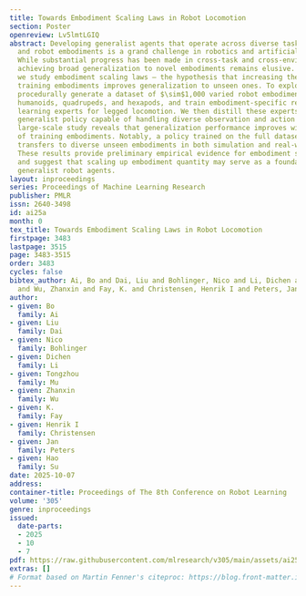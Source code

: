 ```yaml
---
title: Towards Embodiment Scaling Laws in Robot Locomotion
section: Poster
openreview: Lv5lmtLGIQ
abstract: Developing generalist agents that operate across diverse tasks, environments,
  and robot embodiments is a grand challenge in robotics and artificial intelligence.
  While substantial progress has been made in cross-task and cross-environment generalization,
  achieving broad generalization to novel embodiments remains elusive. In this work,
  we study embodiment scaling laws — the hypothesis that increasing the quantity of
  training embodiments improves generalization to unseen ones. To explore this, we
  procedurally generate a dataset of $\sim$1,000 varied robot embodiments, spanning
  humanoids, quadrupeds, and hexapods, and train embodiment-specific reinforcement
  learning experts for legged locomotion. We then distill these experts into a single
  generalist policy capable of handling diverse observation and action spaces. Our
  large-scale study reveals that generalization performance improves with the number
  of training embodiments. Notably, a policy trained on the full dataset zero-shot
  transfers to diverse unseen embodiments in both simulation and real-world evaluations.
  These results provide preliminary empirical evidence for embodiment scaling laws
  and suggest that scaling up embodiment quantity may serve as a foundation for building
  generalist robot agents.
layout: inproceedings
series: Proceedings of Machine Learning Research
publisher: PMLR
issn: 2640-3498
id: ai25a
month: 0
tex_title: Towards Embodiment Scaling Laws in Robot Locomotion
firstpage: 3483
lastpage: 3515
page: 3483-3515
order: 3483
cycles: false
bibtex_author: Ai, Bo and Dai, Liu and Bohlinger, Nico and Li, Dichen and Mu, Tongzhou
  and Wu, Zhanxin and Fay, K. and Christensen, Henrik I and Peters, Jan and Su, Hao
author:
- given: Bo
  family: Ai
- given: Liu
  family: Dai
- given: Nico
  family: Bohlinger
- given: Dichen
  family: Li
- given: Tongzhou
  family: Mu
- given: Zhanxin
  family: Wu
- given: K.
  family: Fay
- given: Henrik I
  family: Christensen
- given: Jan
  family: Peters
- given: Hao
  family: Su
date: 2025-10-07
address:
container-title: Proceedings of The 8th Conference on Robot Learning
volume: '305'
genre: inproceedings
issued:
  date-parts:
  - 2025
  - 10
  - 7
pdf: https://raw.githubusercontent.com/mlresearch/v305/main/assets/ai25a/ai25a.pdf
extras: []
# Format based on Martin Fenner's citeproc: https://blog.front-matter.io/posts/citeproc-yaml-for-bibliographies/
---
```

